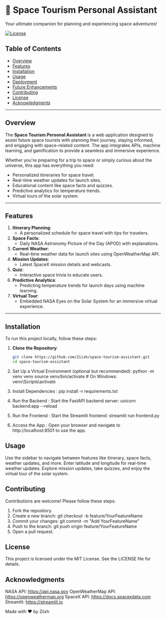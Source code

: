 # 🚀 Space Tourism Personal Assistant

Your ultimate companion for planning and experiencing space adventures!

[![License](https://img.shields.io/badge/License-MIT-blue.svg)](https://opensource.org/licenses/MIT)

## Table of Contents
- [Overview](#overview)
- [Features](#features)
- [Installation](#installation)
- [Usage](#usage)
- [Deployment](#deployment)
- [Future Enhancements](#future-enhancements)
- [Contributing](#contributing)
- [License](#license)
- [Acknowledgments](#acknowledgments)

---

## Overview
The **Space Tourism Personal Assistant** is a web application designed to assist future space tourists with planning their journey, staying informed, and engaging with space-related content. The app integrates APIs, machine learning, and gamification to provide a seamless and immersive experience.

Whether you're preparing for a trip to space or simply curious about the universe, this app has everything you need:
- Personalized itineraries for space travel.
- Real-time weather updates for launch sites.
- Educational content like space facts and quizzes.
- Predictive analytics for temperature trends.
- Virtual tours of the solar system.

---

## Features
1. **Itinerary Planning**:
   - A personalized schedule for space travel with tips for travelers.
2. **Space Facts**:
   - Daily NASA Astronomy Picture of the Day (APOD) with explanations.
3. **Current Weather**:
   - Real-time weather data for launch sites using OpenWeatherMap API.
4. **Mission Updates**:
   - Latest SpaceX mission details and webcasts.
5. **Quiz**:
   - Interactive space trivia to educate users.
6. **Predictive Analytics**:
   - Predicting temperature trends for launch days using machine learning.
7. **Virtual Tour**:
   - Embedded NASA Eyes on the Solar System for an immersive virtual experience.

---

## Installation
To run this project locally, follow these steps:

1. **Clone the Repository**:
   ```bash
   git clone https://github.com/Ziixh/space-tourism-assistant.git
   cd space-tourism-assistant

2. Set Up a Virtual Environment (optional but recommended):
python -m venv venv
source venv/bin/activate  # On Windows: venv\Scripts\activate

3. Install Dependencies :
pip install -r requirements.txt

4. Run the Backend :
Start the FastAPI backend server:
uvicorn backend:app --reload

5. Run the Frontend :
Start the Streamlit frontend:
streamlit run frontend.py

6. Access the App :
Open your browser and navigate to http://localhost:8501 to use the app.

## Usage
Use the sidebar to navigate between features like itinerary, space facts, weather updates, and more.
Enter latitude and longitude for real-time weather updates.
Explore mission updates, take quizzes, and enjoy the virtual tour of the solar system.

## Contributing
Contributions are welcome! Please follow these steps:
1. Fork the repository.
2. Create a new branch:
git checkout -b feature/YourFeatureName
3. Commit your changes:
git commit -m "Add YourFeatureName"
4. Push to the branch:
git push origin feature/YourFeatureName
5. Open a pull request.

## License
This project is licensed under the MIT License. See the LICENSE file for details.

## Acknowledgments
NASA API: https://api.nasa.gov
OpenWeatherMap API: https://openweathermap.org
SpaceX API: https://docs.spacexdata.com
Streamlit: https://streamlit.io

Made with ❤️ by Ziixh
